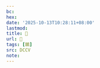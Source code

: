 ```yaml
---
bc:
hex:
date: '2025-10-13T10:28:11+08:00'
lastmod:
title: 􃹕
url: 􃹕
tags: [鶵]
src: DCCV
note:
---
```

